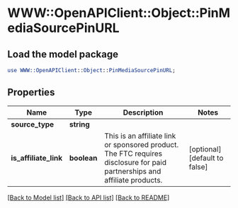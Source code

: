 # WWW::OpenAPIClient::Object::PinMediaSourcePinURL

## Load the model package
```perl
use WWW::OpenAPIClient::Object::PinMediaSourcePinURL;
```

## Properties
Name | Type | Description | Notes
------------ | ------------- | ------------- | -------------
**source_type** | **string** |  | 
**is_affiliate_link** | **boolean** | This is an affiliate link or sponsored product. The FTC requires disclosure for paid partnerships and affiliate products. | [optional] [default to false]

[[Back to Model list]](../README.md#documentation-for-models) [[Back to API list]](../README.md#documentation-for-api-endpoints) [[Back to README]](../README.md)


